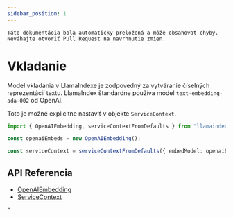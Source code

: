 ```yaml
---
sidebar_position: 1
---
```


`Táto dokumentácia bola automaticky preložená a môže obsahovať chyby. Neváhajte otvoriť Pull Request na navrhnutie zmien.`

# Vkladanie

Model vkladania v LlamaIndexe je zodpovedný za vytváranie číselných reprezentácií textu. LlamaIndex štandardne používa model `text-embedding-ada-002` od OpenAI.

Toto je možné explicitne nastaviť v objekte `ServiceContext`.

```typescript
import { OpenAIEmbedding, serviceContextFromDefaults } from "llamaindex";

const openaiEmbeds = new OpenAIEmbedding();

const serviceContext = serviceContextFromDefaults({ embedModel: openaiEmbeds });
```

## API Referencia

- [OpenAIEmbedding](../../api/classes/OpenAIEmbedding.md)
- [ServiceContext](../../api/interfaces/ServiceContext.md)

"
